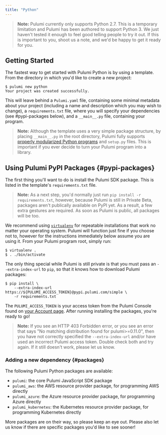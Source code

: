 ```yaml
---
title: "Python"
---
```


> **Note:** Pulumi currently only supports Python 2.7.  This is a temporary limitation and Pulumi has been authored to support Python 3.  We just haven't tested it enough to feel good telling people to try it out.  If this is important to you, shoot us a note, and we'd be happy to get it ready for you.

## Getting Started

The fastest way to get started with Pulumi Python is by using a template.  From the directory in which you'd like to create a new project:

```
$ pulumi new python
Your project was created successfully.
```

This will leave behind a `Pulumi.yaml` file, containing some minimal metadata about your project (including a name and description which you may wish to change), a `requirements.txt` file, where you will specify your dependencies (see #pypi-packages below), and a `__main__.py` file, containing your program.

> **Note:** Although the template uses a very simple package structure, by placing `__main__.py` in the root directory, Pulumi fully supports [properly modularized Python programs](http://docs.python-guide.org/en/latest/writing/structure/) and `setup.py` files.  This is important if you ever decide to turn your Pulumi program into a library.

## Using Pulumi PyPI Packages {#pypi-packages}

The first thing you'll want to do is install the Pulumi SDK package.  This is listed in the template's `requirements.txt` file.

> **Note:** As a next step, you'd normally just run `pip install -r requirements.txt`, however, because Pulumi is still in Private Beta, packages aren't publically available on PyPI yet.  As a result, a few extra gestures are required.  As soon as Pulumi is public, all packages will be too.

We recommend using [`virtualenv`](http://docs.python-guide.org/en/latest/dev/virtualenvs/) for repeatable installations that work no matter your operating system.  Pulumi will function just fine if you choose not to, however for the instructions immediately below assume you are using it.  From your Pulumi program root, simply run:

```
$ virtualenv .
$ . ./bin/activate
```

The only thing special while Pulumi is still private is that you must pass an `--extra-index-url` to `pip`, so that it knows how to download Pulumi packages:

```
$ pip install \
    --extra-index-url https://${PULUMI_ACCESS_TOKEN}@pypi.pulumi.com/simple \
    -r requirements.txt
```

The `PULUMI_ACCESS_TOKEN` is your access token from the Pulumi Console found on [your Account page](https://pulumi.com/account).  After running installing the packages, you're ready to go!

> **Note:** If you see an HTTP 403 Forbidden error, or you see an error that says "No matching distribution found for pulumi>=0.11.0", then you have not correctly specified the `--extra-index-url` and/or have used an incorrect Pulumi access token.  Double check both and try again.  If it still doesn't work, please let us know.

### Adding a new dependency {#packages}

The following Pulumi Python packages are available:

- `pulumi`: the core Pulumi JavaScript SDK package
- `pulumi_aws`: the AWS resource provider package, for programming AWS directly
- `pulumi_azure`: the Azure resource provider package, for programming Azure directly
- `pulumi_kubernetes`: the Kubernetes resource provider package, for programming Kubernetes directly

More packages are on their way, so please keep an eye out.  Please also let us know if there are specific packages you'd like to see sooner!
